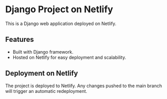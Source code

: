 # Django Project on Netlify
 
This is a Django web application deployed on Netlify.

## Features

- Built with Django framework.
- Hosted on Netlify for easy deployment and scalability.

## Deployment on Netlify

The project is deployed to Netlify. Any changes pushed to the main branch will trigger an automatic redeployment.




